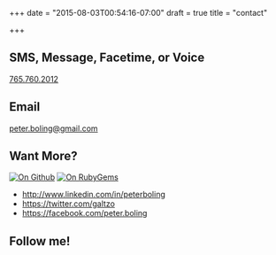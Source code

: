+++
date = "2015-08-03T00:54:16-07:00"
draft = true
title = "contact"

+++

## SMS, Message, Facetime, or Voice

[765.760.2012](tel:7657602012)

## Email

[peter.boling@gmail.com](mailto:peter.boling@gmail.com)

## Want More?

[![On Github](https://img.shields.io/github/followers/pboling.svg)](https://github.com/pboling/)
[![On RubyGems](https://img.shields.io/gem/u/pboling.svg)](https://rubygems.org/profiles/pboling)

* http://www.linkedin.com/in/peterboling
* https://twitter.com/galtzo 
* https://facebook.com/peter.boling

## Follow me!


